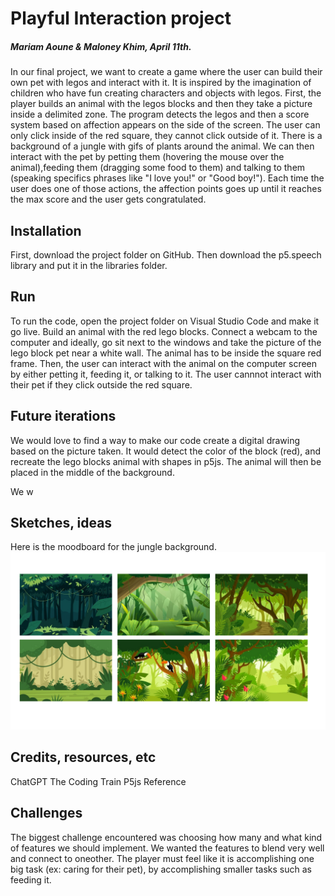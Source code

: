 # Playful Interaction project
##### Mariam Aoune & Maloney Khim, April 11th. 

In our final project, we want to create a game where the user can build their own pet with legos and interact with it. 
It is inspired by the imagination of children who have fun creating characters and objects with legos.
First, the player builds an animal with the legos blocks and then they take a picture inside a delimited zone.
The program detects the legos and then a score system based on affection appears on the side of the screen. The user can only click inside of the red square, they cannot click outside of it. There is a background of a jungle with gifs of plants around the animal.
We can then interact with the pet by petting them (hovering the mouse over the animal),feeding them (dragging some food to them) 
and talking to them (speaking specifics phrases like "I love you!" or "Good boy!"). 
Each time the user does one of those actions, the affection points goes up until it reaches the max score and the user gets congratulated.

## Installation
First, download the project folder on GitHub. Then download the p5.speech library and put it in the libraries folder. 

## Run
To run the code, open the project folder on Visual Studio Code and make it go live. Build an animal with the red lego blocks. Connect a webcam to the computer and ideally, go sit next to the windows and take the picture of the lego block pet near a white wall. The animal has to be inside the square red frame. Then, the user can interact with the animal on the computer screen by either petting it, feeding it, or talking to it. The user cannnot interact with their pet if they click outside the red square.

## Future iterations
We would love to find a way to make our code create a digital drawing based on the picture taken. It would detect the color of the block (red), and recreate the lego blocks animal with shapes in p5js. The animal will then be placed in the middle of the background.

We w

## Sketches, ideas
Here is the moodboard for the jungle background. 
![](jungle-moodboard.jpg)

## Credits, resources, etc 
ChatGPT
The Coding Train
P5js Reference

## Challenges

The biggest challenge encountered was choosing how many and what kind of features we should implement. We wanted the features to blend very well and connect to oneother. The player must feel like it is accomplishing one big task (ex: caring for their pet), by accomplishing smaller tasks such as feeding it.  

